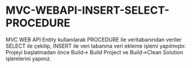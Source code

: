 # MVC-WEBAPI-INSERT-SELECT-PROCEDURE
MVC WEB API Entity kullanılarak PROCEDURE ile veritabanından veriler SELECT ile çekilip, INSERT ile veri tabanına veri ekleme işlemi yapılmıştır.
Projeyi başlatmadan önce Build-> Build Project ve  Build->Clean Solution işlemlerini yapınız.
